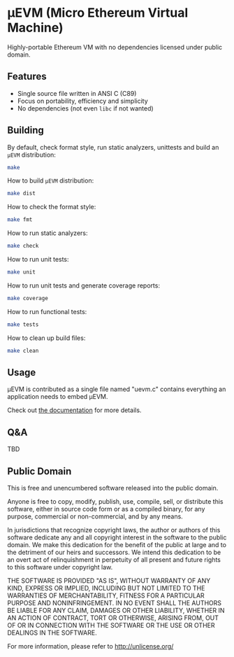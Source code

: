 # μEVM (Micro Ethereum Virtual Machine)

Highly-portable Ethereum VM with no dependencies licensed under public domain.

## Features

- Single source file written in ANSI C (C89)
- Focus on portability, efficiency and simplicity
- No dependencies (not even `libc` if not wanted)

## Building

By default, check format style, run static analyzers, unittests and build
an `μEVM` distribution:

```bash
make
```

How to build `μEVM` distribution:

```bash
make dist
```

How to check the format style:

```bash
make fmt
```

How to run static analyzers:

```bash
make check
```

How to run unit tests:

```bash
make unit
```

How to run unit tests and generate coverage reports:

```bash
make coverage
```

How to run functional tests:

```bash
make tests
```

How to clean up build files:

```bash
make clean
```

## Usage

μEVM is contributed as a single file named "uevm.c" contains everything
an application needs to embed μEVM.

Check out [the documentation](docs/Readme.md) for more details.

## Q&A

TBD

## Public Domain

This is free and unencumbered software released into the public domain.

Anyone is free to copy, modify, publish, use, compile, sell, or
distribute this software, either in source code form or as a compiled
binary, for any purpose, commercial or non-commercial, and by any
means.

In jurisdictions that recognize copyright laws, the author or authors
of this software dedicate any and all copyright interest in the
software to the public domain. We make this dedication for the benefit
of the public at large and to the detriment of our heirs and
successors. We intend this dedication to be an overt act of
relinquishment in perpetuity of all present and future rights to this
software under copyright law.

THE SOFTWARE IS PROVIDED "AS IS", WITHOUT WARRANTY OF ANY KIND,
EXPRESS OR IMPLIED, INCLUDING BUT NOT LIMITED TO THE WARRANTIES OF
MERCHANTABILITY, FITNESS FOR A PARTICULAR PURPOSE AND NONINFRINGEMENT.
IN NO EVENT SHALL THE AUTHORS BE LIABLE FOR ANY CLAIM, DAMAGES OR
OTHER LIABILITY, WHETHER IN AN ACTION OF CONTRACT, TORT OR OTHERWISE,
ARISING FROM, OUT OF OR IN CONNECTION WITH THE SOFTWARE OR THE USE OR
OTHER DEALINGS IN THE SOFTWARE.

For more information, please refer to <http://unlicense.org/>

